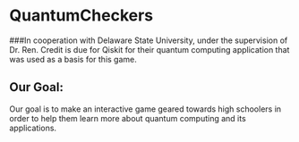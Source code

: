 # QuantumCheckers
###In cooperation with Delaware State University, under the supervision of Dr. Ren. Credit is due for Qiskit for their quantum computing application that was used as a basis for this game.

## Our Goal:
  Our goal is to make an interactive game geared towards high schoolers in order to help them learn more about quantum computing and its applications.

